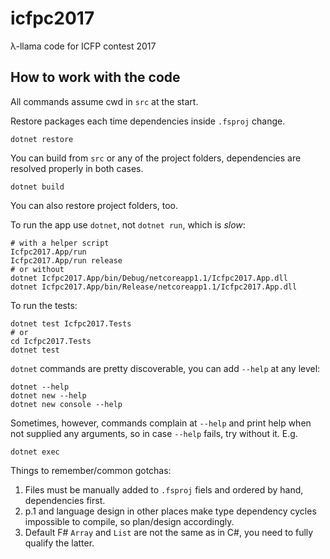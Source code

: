 # icfpc2017
λ-llama code for ICFP contest 2017 

## How to work with the code

All commands assume cwd in `src` at the start.

Restore packages each time dependencies inside `.fsproj` change.
```
dotnet restore
```

You can build from `src` or any of the project folders, dependencies are resolved properly in both cases.
```
dotnet build
```
You can also restore project folders, too.

To run the app use `dotnet`, not `dotnet run`, which is _slow_:
```
# with a helper script
Icfpc2017.App/run
Icfpc2017.App/run release
# or without
dotnet Icfpc2017.App/bin/Debug/netcoreapp1.1/Icfpc2017.App.dll
dotnet Icfpc2017.App/bin/Release/netcoreapp1.1/Icfpc2017.App.dll
```

To run the tests:
```
dotnet test Icfpc2017.Tests
# or
cd Icfpc2017.Tests
dotnet test
```

`dotnet` commands are pretty discoverable, you can add `--help` at any level:
```
dotnet --help
dotnet new --help
dotnet new console --help
```
Sometimes, however, commands complain at `--help` and print help when not supplied any arguments, so in case `--help` fails, try without it. E.g.
```
dotnet exec
```

Things to remember/common gotchas:
1. Files must be manually added to `.fsproj` fiels and ordered by hand, dependencies first.
2. p.1 and language design in other places make type dependency cycles impossible to compile, so plan/design accordingly.
3. Default F# `Array` and `List` are not the same as in C#, you need to fully qualify the latter.
